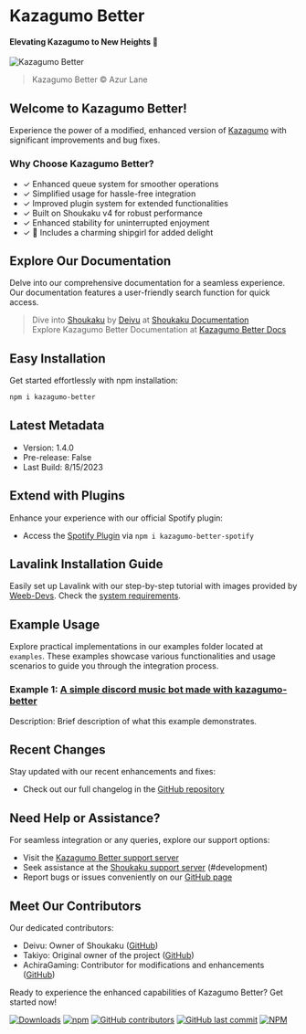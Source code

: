 # Kazagumo Better
#### Elevating Kazagumo to New Heights 🚀

![Kazagumo Better](https://i.imgur.com/jfVSvHj.png)
> Kazagumo Better © Azur Lane

## Welcome to Kazagumo Better!
Experience the power of a modified, enhanced version of [Kazagumo](https://github.com/Takiyo0/Kazagumo) with significant improvements and bug fixes.

### Why Choose Kazagumo Better?
- ✓ Enhanced queue system for smoother operations
- ✓ Simplified usage for hassle-free integration
- ✓ Improved plugin system for extended functionalities
- ✓ Built on Shoukaku v4 for robust performance
- ✓ Enhanced stability for uninterrupted enjoyment
- ✓ 💖 Includes a charming shipgirl for added delight

## Explore Our Documentation
Delve into our comprehensive documentation for a seamless experience. Our documentation features a user-friendly search function for quick access.
> Dive into [Shoukaku](https://github.com/Deivu/Shoukaku) by [Deivu](https://github.com/Deivu) at [Shoukaku Documentation](https://deivu.github.io/Shoukaku)  
> Explore Kazagumo Better Documentation at [Kazagumo Better Docs](https://achiragaming.github.io/kazagumo-better/)

## Easy Installation
Get started effortlessly with npm installation:
```bash
npm i kazagumo-better
```

## Latest Metadata
- Version: 1.4.0
- Pre-release: False  
- Last Build: 8/15/2023 

## Extend with Plugins
Enhance your experience with our official Spotify plugin:
- Access the [Spotify Plugin](https://npmjs.com/package/kazagumo-better-spotify) via `npm i kazagumo-better-spotify`

## Lavalink Installation Guide
Easily set up Lavalink with our step-by-step tutorial with images provided by [Weeb-Devs](https://github.com/Weeb-Devs/Laffey/blob/main/readme/LAVALINK_INSTALLATION.md). Check the [system requirements](https://github.com/freyacodes/Lavalink#requirements).

## Example Usage
Explore practical implementations in our examples folder located at `examples`. These examples showcase various functionalities and usage scenarios to guide you through the integration process.

### Example 1: [A simple discord music bot made with kazagumo-better](examples/bot.ts)
Description: Brief description of what this example demonstrates.

## Recent Changes
Stay updated with our recent enhancements and fixes:
- Check out our full changelog in the [GitHub repository](https://github.com/achiragaming/kazagumo-better/releases)

## Need Help or Assistance?
For seamless integration or any queries, explore our support options:
- Visit the [Kazagumo Better support server](https://discord.gg/noerror)
- Seek assistance at the [Shoukaku support server](https://discord.gg/FVqbtGu) (#development)
- Report bugs or issues conveniently on our [GitHub page](https://github.com/achiragaming/kazagumo-better/issues/new/choose)

## Meet Our Contributors
Our dedicated contributors:
- Deivu: Owner of Shoukaku ([GitHub](https://github.com/Deivu))
- Takiyo: Original owner of the project ([GitHub](https://github.com/Takiyo0))
- AchiraGaming: Contributor for modifications and enhancements ([GitHub](https://github.com/achiragaming))

Ready to experience the enhanced capabilities of Kazagumo Better? Get started now!

[![Downloads](https://img.shields.io/npm/dm/kazagumo-better)](https://www.npmjs.com/package/kazagumo-better) [![npm](https://img.shields.io/npm/v/kazagumo-better)](https://www.npmjs.com/package/kazagumo-better) [![GitHub contributors](https://img.shields.io/github/contributors/NoErrorStudio/kazagumo-better)](https://github.com/NoErrorStudio/kazagumo-better/graphs/contributors) [![GitHub last commit](https://img.shields.io/github/last-commit/NoErrorStudio/kazagumo-better)](https://github.com/NoErrorStudio/kazagumo-better/commits/main) [![NPM](https://img.shields.io/npm/l/kazagumo-better)](https://www.npmjs.com/package/kazagumo-better)
